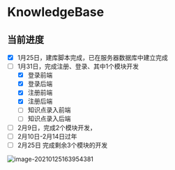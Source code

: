 # KnowledgeBase

## 当前进度

- [x] 1月25日，建库脚本完成，已在服务器数据库中建立完成
- [ ] 1月31日，完成注册、登录、其中1个模块开发
  - [x] 登录前端
  - [x] 登录后端
  - [x] 注册前端
  - [x] 注册后端
  - [ ] 知识点录入前端
  - [ ] 知识点录入后端
- [ ] 2月9日，完成2个模块开发，
- [ ] 2月10日-2月14日过年
- [ ] 2月25日 完成剩余3个模块的开发

![image-20210125163954381](https://picbedd.oss-cn-beijing.aliyuncs.com/image-20210125163954381.png)

